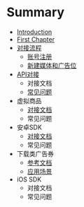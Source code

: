 # Summary

* [Introduction](README.md)
* [First Chapter](chapter1.md)
* [对接流程](dui-jie-liu-cheng.md)
  * [账号注册](dui-jie-liu-cheng/zhang-hao-zhu-ce.md)
  * [新建媒体和广告位](dui-jie-liu-cheng/xin-jian-mei-ti-he-guang-gao-wei.md)
* [API对接](apidui-jie.md)
  * 对接文档
  * [常见问题](chang-jian-wen-ti.md)
* 虚拟商品
  * [对接文档](dui-jie-wen-dang.md)
  * 常见问题
* 安卓SDK
  * [对接文档](dui-jie-wen-dang.md)
  * 常见问题
* 下载类广告券
  * [参考文档](can-kao-wen-dang.md)
  * [应用场景](ying-yong-chang-jing.md)
* iOS SDK
  * 对接文档
  * 常见问题

